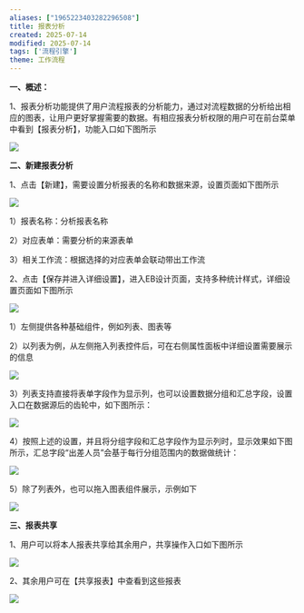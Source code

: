 ```yaml
---
aliases: ["1965223403282296508"]
title: 报表分析
created: 2025-07-14
modified: 2025-07-14
tags: ['流程引擎']
theme: 工作流程
---
```


**一、概述：**

1、报表分析功能提供了用户流程报表的分析能力，通过对流程数据的分析给出相应的图表，让用户更好掌握需要的数据。有相应报表分析权限的用户可在前台菜单中看到【报表分析】，功能入口如下图所示

![](666a02a3cc61802c2e0da1fed6d4de7e.jpg)

**二、新建报表分析**

1、点击【新建】，需要设置分析报表的名称和数据来源，设置页面如下图所示

![](ff6740c991a7110132ecc558362a574c.jpg)

1）报表名称：分析报表名称

2）对应表单：需要分析的来源表单

3）相关工作流：根据选择的对应表单会联动带出工作流

2、点击【保存并进入详细设置】，进入EB设计页面，支持多种统计样式，详细设置页面如下图所示

![](dc325d01d9d76d8a87e8e9b288800bda.jpg)

1）左侧提供各种基础组件，例如列表、图表等

2）以列表为例，从左侧拖入列表控件后，可在右侧属性面板中详细设置需要展示的信息

![](f928286a01c0b98aadab378e1424f1f2.jpg)

3）列表支持直接将表单字段作为显示列，也可以设置数据分组和汇总字段，设置入口在数据源后的齿轮中，如下图所示：

![](156ab3e4a83ad430d6e10f71b56118e4.jpg)

4）按照上述的设置，并且将分组字段和汇总字段作为显示列时，显示效果如下图所示，汇总字段“出差人员”会基于每行分组范围内的数据做统计：

![](7b55e7582c41702bb3aba017f3f47dab.jpg)

5）除了列表外，也可以拖入图表组件展示，示例如下

![](023baf637ef00d745122ba4163ec01d8.jpg)

**三、报表共享**

1、用户可以将本人报表共享给其余用户，共享操作入口如下图所示

![](45f0083d66adca1d4a47ac42b5d9acf4.jpg)

2、其余用户可在【共享报表】中查看到这些报表

![](450ede1dae39c93e11f2e7b73cbd69a1.jpg)